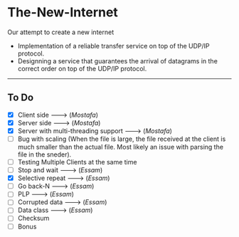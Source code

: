 # The-New-Internet
Our attempt to create a new internet
* Implementation of a reliable transfer service on top of the UDP/IP protocol.
* Designning a service that guarantees the arrival of datagrams in the correct order on top of the UDP/IP protocol.
---

## To Do ##

- [X] Client side ---> (*Mostafa*)
- [X] Server side ---> (*Mostafa*)
- [X] Server with multi-threading support ---> (*Mostafa*)
- [ ] Bug with scaling (When the file is large, the file received at the client is much smaller than the actual file. Most likely an issue with parsing the file in the sneder).
- [ ] Testing Multiple Clients at the same time
- [ ] Stop and wait ---> (*Essam*)
- [X] Selective repeat ---> (*Essam*)
- [ ] Go back-N ---> (*Essam*)
- [ ] PLP ---> (*Essam*)
- [ ] Corrupted data ---> (*Essam*)
- [ ] Data class ---> (*Essam*)
- [ ] Checksum
- [ ] Bonus
